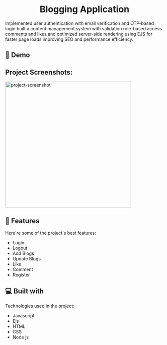 <h1 align="center" id="title">Blogging Application</h1>

<p id="description">Implemented user authentication with email verification and OTP-based login built a content management system with validation role-based access comments and likes and optimized server-side rendering using EJS for faster page loads improving SEO and performance efficiency.</p>

<h2>🚀 Demo</h2>

<h2>Project Screenshots:</h2>

<img src="https://drive.google.com/file/d/1mkC5zxzYlEJKXF4E7zMhK9_7TaQi0sVS/view?usp=sharing" alt="project-screenshot" width="400" height="400/">

  
  
<h2>🧐 Features</h2>

Here're some of the project's best features:

*   Login
*   Logout
*   Add Blogs
*   Update Blogs
*   Like
*   Comment
*   Register

  
  
<h2>💻 Built with</h2>

Technologies used in the project:

*   Javascript
*   Ejs
*   HTML
*   CSS
*   Node js
